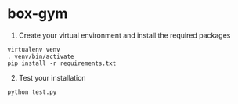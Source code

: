# box-gym

1. Create your virtual environment and install the required packages

```
virtualenv venv
. venv/bin/activate
pip install -r requirements.txt
```

2. Test your installation

```
python test.py
```

